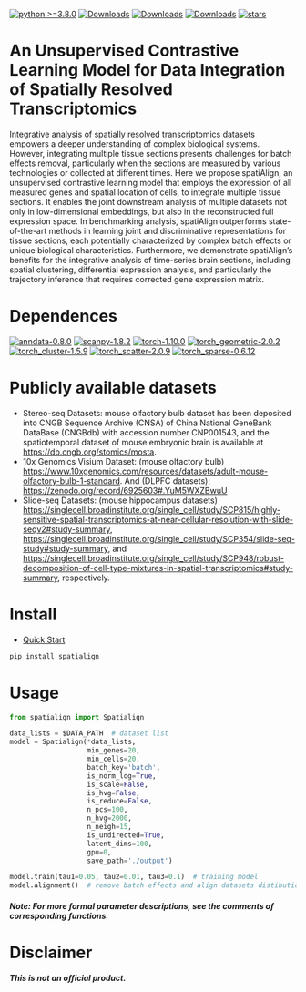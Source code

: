 [![python >=3.8.0](https://img.shields.io/badge/python-3.8.0-brightgreen)](https://www.python.org/)
[![Downloads](https://static.pepy.tech/badge/spatialign)](https://pepy.tech/project/spatialign)
[![Downloads](https://static.pepy.tech/badge/spatialign/month)](https://pepy.tech/project/spatialign)
[![Downloads](https://static.pepy.tech/badge/spatialign/week)](https://pepy.tech/project/spatialign)
[![stars](https://img.shields.io/github/stars/zhangchao162/Spatialign?logo=GitHub&color=yellow)](https://img.shields.io/github/stars/zhangchao162/Spatialign) 
# An Unsupervised Contrastive Learning Model for Data Integration of Spatially Resolved Transcriptomics               
Integrative analysis of spatially resolved transcriptomics datasets empowers a deeper understanding of complex biological systems. However, integrating multiple tissue sections presents challenges for batch effects removal, particularly when the sections are measured by various technologies or collected at different times. Here we propose spatiAlign, an unsupervised contrastive learning model that employs the expression of all measured genes and spatial location of cells, to integrate multiple tissue sections. It enables the joint downstream analysis of multiple datasets not only in low-dimensional embeddings, but also in the reconstructed full expression space. In benchmarking analysis, spatiAlign outperforms state-of-the-art methods in learning joint and discriminative representations for tissue sections, each potentially characterized by complex batch effects or unique biological characteristics. Furthermore, we demonstrate spatiAlign’s benefits for the integrative analysis of time-series brain sections, including spatial clustering, differential expression analysis, and particularly the trajectory inference that requires corrected gene expression matrix.
            
# Dependences       
[![anndata-0.8.0](https://img.shields.io/badge/anndata-0.8.0-red)](https://pypi.org/project/anndata/#history)
[![scanpy-1.8.2](https://img.shields.io/badge/scanpy-1.8.2-lightgrey)](https://pypi.org/project/scanpy/)
[![torch-1.10.0](https://img.shields.io/badge/torch-1.10.0-brightgreen)](https://pytorch.org/get-started/previous-versions/)
[![torch_geometric-2.0.2](https://img.shields.io/badge/torch_geometric-2.0.2-yellow)](https://pytorch-geometric.readthedocs.io/en/latest/install/installation.html)
[![torch_cluster-1.5.9](https://img.shields.io/badge/torch_cluster-1.5.9-green)](https://data.pyg.org/whl/torch-1.10.0%2Bcu113.html)
[![torch_scatter-2.0.9](https://img.shields.io/badge/torch_scatter-2.0.9-informational)](https://data.pyg.org/whl/torch-1.10.0%2Bcu113.html)
[![torch_sparse-0.6.12](https://img.shields.io/badge/torch_sparse-0.6.12-9cf)](https://data.pyg.org/whl/torch-1.10.0%2Bcu113.html)           

        
# Publicly available datasets            
- Stereo-seq Datasets: mouse olfactory bulb dataset has been deposited into CNGB Sequence Archive (CNSA) of China National GeneBank DataBase (CNGBdb) with accession number CNP001543, and the spatiotemporal dataset of mouse embryonic brain is available at https://db.cngb.org/stomics/mosta.          
- 10x Genomics Visium Dataset: (mouse olfactory bulb) https://www.10xgenomics.com/resources/datasets/adult-mouse-olfactory-bulb-1-standard. And (DLPFC datasets): https://zenodo.org/record/6925603#.YuM5WXZBwuU  
- Slide-seq Datasets: (mouse hippocampus datasets) https://singlecell.broadinstitute.org/single_cell/study/SCP815/highly-sensitive-spatial-transcriptomics-at-near-cellular-resolution-with-slide-seqv2#study-summary, https://singlecell.broadinstitute.org/single_cell/study/SCP354/slide-seq-study#study-summary, and https://singlecell.broadinstitute.org/single_cell/study/SCP948/robust-decomposition-of-cell-type-mixtures-in-spatial-transcriptomics#study-summary, respectively.

# Install     
- [Quick Start](https://spatialign-tutorials.readthedocs.io/en/latest/)

```python
pip install spatialign
```
        
# Usage

```python
from spatialign import Spatialign

data_lists = $DATA_PATH  # dataset list
model = Spatialign(*data_lists,
                   min_genes=20,
                   min_cells=20,
                   batch_key='batch',
                   is_norm_log=True,
                   is_scale=False,
                   is_hvg=False,
                   is_reduce=False,
                   n_pcs=100,
                   n_hvg=2000,
                   n_neigh=15,
                   is_undirected=True,
                   latent_dims=100,
                   gpu=0,
                   save_path='./output')

model.train(tau1=0.05, tau2=0.01, tau3=0.1)  # training model
model.alignment()  # remove batch effects and align datasets distibution
```
#### ***Note: For more formal parameter descriptions, see the comments of corresponding functions.***           
        
# Disclaimer        
***This is not an official product.***        
         

        
